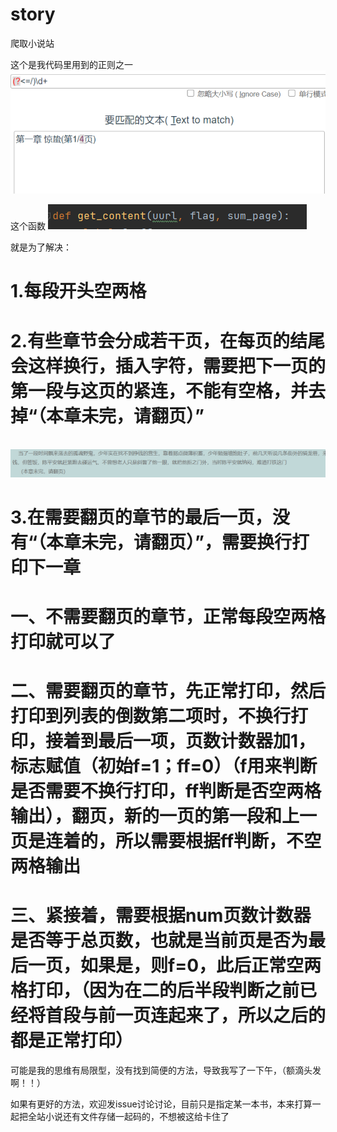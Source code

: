 # story
爬取小说站

这个是我代码里用到的正则之一
![Image text](https://github.com/Captain-Space/story/blob/main/img/%E6%AD%A3%E5%88%99.png)


这个函数
![Image text](https://github.com/Captain-Space/story/blob/main/img/%E5%87%BD%E6%95%B0.png)   
 
就是为了解决：
# 1.每段开头空两格
# 2.有些章节会分成若干页，在每页的结尾会这样换行，插入字符，需要把下一页的第一段与这页的紧连，不能有空格，并去掉“（本章未完，请翻页）”
 ![Image text](https://github.com/Captain-Space/story/blob/main/img/%E7%A4%BA%E4%BE%8B.png) 
# 3.在需要翻页的章节的最后一页，没有“（本章未完，请翻页）”，需要换行打印下一章


# 一、不需要翻页的章节，正常每段空两格打印就可以了
# 二、需要翻页的章节，先正常打印，然后打印到列表的倒数第二项时，不换行打印，接着到最后一项，页数计数器加1，标志赋值（初始f=1；ff=0）（f用来判断是否需要不换行打印，ff判断是否空两格输出），翻页，新的一页的第一段和上一页是连着的，所以需要根据ff判断，不空两格输出
# 三、紧接着，需要根据num页数计数器是否等于总页数，也就是当前页是否为最后一页，如果是，则f=0，此后正常空两格打印，（因为在二的后半段判断之前已经将首段与前一页连起来了，所以之后的都是正常打印）

可能是我的思维有局限型，没有找到简便的方法，导致我写了一下午，（额滴头发啊！！）

如果有更好的方法，欢迎发issue讨论讨论，目前只是指定某一本书，本来打算一起把全站小说还有文件存储一起码的，不想被这给卡住了

